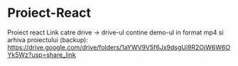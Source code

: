 # Proiect-React
Proiect react
Link catre drive -> drive-ul contine demo-ul in format mp4 si arhiva proiectului (backup):
https://drive.google.com/drive/folders/1aYWV9V5f6Jx9dsgUi9R2OjW6W6OYk5Wz?usp=share_link
